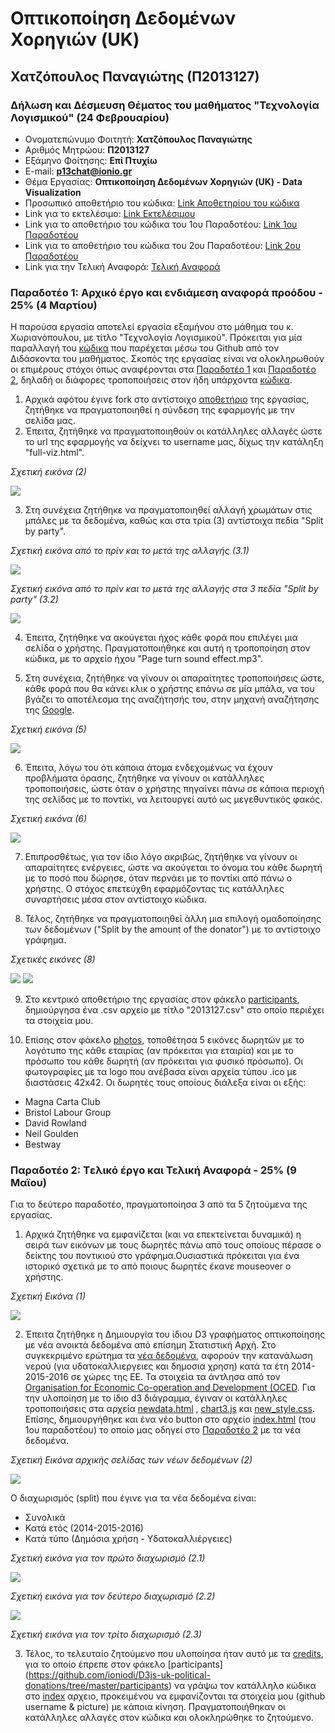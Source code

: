 
# Οπτικοποίηση Δεδομένων Χορηγιών (UK)

## Χατζόπουλος Παναγιώτης (Π2013127)

### Δήλωση και Δέσμευση Θέματος του μαθήματος "Τεχνολογία Λογισμικού" (24 Φεβρουαρίου)
* Ονοματεπώνυμο Φοιτητή:  **Χατζόπουλος Παναγιώτης**
* Αριθμός Μητρώου: **Π2013127**
* Εξάμηνο Φοίτησης: **Επί Πτυχίω**
* E-mail: **p13chat@ionio.gr**
* Θέμα Εργασίας: **Οπτικοποίηση Δεδομένων Χορηγιών (UK) - Data Visualization**
* Προσωπικό αποθετήριο του κώδικα: [Link Αποθετηρίου του κώδικα](https://github.com/p13chat/D3js-uk-political-donations)
* Link για το εκτελέσιμο: [Link Εκτελέσιμου](https://p13chat.github.io/D3js-uk-political-donations/)
* Link για το αποθετήριο του κώδικα του 1ου Παραδοτέου: [Link 1ου Παραδοτέου](https://github.com/p13chat/D3js-uk-political-donations/tree/Paradoteo-1)
* Link για το αποθετήριο του κώδικα του 2ου Παραδοτέου: [Link 2ου Παραδοτέου](https://github.com/p13chat/D3js-uk-political-donations/tree/Paradoteo-2)
* Link για την Τελική Αναφορά: [Τελική Αναφορά](https://p13chat.github.io/final)

### Παραδοτέο 1: Αρχικό έργο και ενδιάμεση αναφορά προόδου - 25% (4 Μαρτίου)

Η παρούσα εργασία αποτελεί εργασία εξαμήνου στο μάθημα του κ. Χωριανόπουλου, με τίτλο "Τεχνολογία Λογισμικού". Πρόκειται για μία παραλλαγή του [κώδικα](https://github.com/neilhawkins/d3-uk-political-donations) που παρέχεται μέσω του Github από τον Διδάσκοντα του μαθήματος. Σκοπός της εργασίας είναι να ολοκληρωθούν οι επιμέρους στόχοι όπως αναφέρονται στα [Παραδοτέο 1](https://github.com/ioniodi/D3js-uk-political-donations/issues/16) και [Παραδοτέο 2](https://github.com/ioniodi/D3js-uk-political-donations/issues/17), δηλαδή οι διάφορες τροποποιήσεις στον ήδη υπάρχοντα [κώδικα](https://github.com/ioniodi/D3js-uk-political-donations). 

1) Αρχικά αφότου έγινε fork στο αντίστοιχο [αποθετήριο](https://github.com/ioniodi/D3js-uk-political-donations) της εργασίας,  ζητήθηκε να πραγματοποιηθεί η σύνδεση της εφαρμογής με την σελίδα μας. 
2) Έπειτα, ζητήθηκε να πραγματοποιηθούν οι κατάλληλες αλλαγές ώστε το url της εφαρμογής να δείχνει το username μας, δίχως την κατάληξη "full-viz.html". 

*Σχετική εικόνα (2)*

<img src="https://imgur.com/dIWrA2m.png"/>  


3) Στη συνέχεια ζητήθηκε να πραγματοποιηθεί αλλαγή χρωμάτων στις μπάλες με τα δεδομένα, καθώς και στα τρία (3) αντίστοιχα πεδία "Split by party".

*Σχετική εικόνα από το πρίν και το μετά της αλλαγής (3.1)*

<img src="https://imgur.com/AweFzFv.png"/> 


*Σχετική εικόνα από το πρίν και το μετά της αλλαγής στα 3 πεδία "Split by party" (3.2)*

<img src="https://imgur.com/yB3Uscf.png"/> 


4) Έπειτα, ζητήθηκε να ακούγεται ήχος κάθε φορά που επιλέγει μια σελίδα ο χρήστης. Πραγματοποιήθηκε και αυτή η τροποποίηση στον κώδικα, με το αρχείο ήχου "Page turn sound effect.mp3".

5) Στη συνέχεια, ζητήθηκε να γίνουν οι απαραίτητες τροποποιήσεις ώστε, κάθε φορά που θα κάνει κλικ ο χρήστης επάνω σε μία μπάλα, να του βγάζει το αποτέλεσμα της αναζήτησής του, στην μηχανή αναζήτησης της [Google](https://www.google.com).

*Σχετική εικόνα (5)*

<img src="https://imgur.com/0NIdS6Q.png"/>

6) Έπειτα, λόγω του ότι κάποια άτομα ενδεχομένως να έχουν προβλήματα όρασης, ζητήθηκε να γίνουν οι κατάλληλες τροποποιήσεις, ώστε όταν ο χρήστης πηγαίνει πάνω σε κάποια περιοχή της σελίδας με το ποντίκι, να λειτουργεί αυτό ως μεγεθυντικός φακός.  

*Σχετική εικόνα (6)*

<img src="https://imgur.com/5Uk5Eyr.png"/>

7) Επιπροσθέτως, για τον ίδιο λόγο ακριβώς, ζητήθηκε να γίνουν οι απαραίτητες ενέργειες, ώστε να ακούγεται το όνομα του κάθε δωρητή με το ποσό που δώρησε, όταν περνάει με το ποντίκι από πάνω ο χρήστης. Ο στόχος επετεύχθη εφαρμόζοντας τις κατάλληλες συναρτήσεις μέσα στον αντίστοιχο κώδικα.

8) Τέλος, ζητήθηκε να πραγματοποιηθεί άλλη μια επιλογή ομαδοποίησης των δεδομένων ("Split by the amount of the donator") με το αντίστοιχο γράφημα.

*Σχετικές εικόνες (8)*

<img src="https://imgur.com/rVrJ7Ds.png"/>


<img src="https://imgur.com/xKL9qc2.png"/>


9) Στο κεντρικό αποθετήριο της εργασίας στον φάκελο [participants](https://github.com/ioniodi/D3js-uk-political-donations/tree/master/participants), δημιούργησα ένα .csv αρχείο με τίτλο "2013127.csv" στο οποίο περιέχει τα στοιχεία μου.

10) Επίσης στον φάκελο [photos](https://github.com/ioniodi/D3js-uk-political-donations/tree/master/photos), τοποθέτησα 5 εικόνες δωρητών με το λογότυπο της κάθε εταιρίας (αν πρόκειται για εταιρία) και με το πρόσωπο του κάθε δωρητή (αν πρόκειται για φυσικό πρόσωπο). Οι φωτογραφίες με τα logo που ανέβασα είναι αρχεία τύπου .ico με διαστάσεις 42x42. Οι δωρητές τους οποίους διάλεξα είναι οι εξής:
* Magna Carta Club 
* Bristol Labour Group 
* David Rowland
* Neil Goulden
* Bestway


### Παραδοτέο 2: Tελικό έργο και Τελική Αναφορά - 25% (9 Μαϊου)

Για το δεύτερο παραδοτέο, πραγματοποίησα 3 από τα 5 ζητούμενα της εργασίας.

1) Αρχικά ζητήθηκε να εμφανίζεται (και να επεκτείνεται δυναμικά) η σειρά των εικόνων με τους δωρητές πάνω από τους οποίους πέρασε ο δείκτης του ποντικιού στο γράφημα.Ουσιαστικά πρόκειται για ένα ιστορικό σχετικά με το από ποιους δωρητές έκανε mouseover ο χρήστης.

*Σχετική Εικόνα (1)*

<img src="https://imgur.com/1LCDVLW.png"/>


2) Έπειτα ζητήθηκε η Δημιουργία του ίδιου D3 γραφήματος οπτικοποίησης με νέα ανοικτά δεδομένα από επίσημη Στατιστική Αρχή. Στο συγκεκριμένο ερώτημα τα [νέα δεδομένα](http://www.sharecsv.com/s/41ac20b6c978af0ce092ac5247af66db/WATER_ABSTRACT.csv), αφορούν την κατανάλωση νερού (για υδατοκαλλιεργειες και δημοσια χρηση) κατά τα έτη 2014-2015-2016 σε χώρες της ΕΕ. Τα στοιχεία τα άντλησα από τον [Organisation for Economic Co-operation and Development (OCED](https://data.oecd.org/water/water-withdrawals.htm). 
Για την υλοποίηση με το ίδιο d3 διάγραμμα, έγιναν οι κατάλληλες τροποποιήσεις στα αρχεία [newdata.html](https://github.com/p13chat/D3js-uk-political-donations/blob/gh-pages/newdata.html) , [chart3.js](https://github.com/p13chat/D3js-uk-political-donations/blob/gh-pages/chart3.js) και [new_style.css](https://github.com/p13chat/D3js-uk-political-donations/blob/gh-pages/new_style.css). Επίσης, δημιουργήθηκε και ένα νέο button στο αρχείο [index.html](https://github.com/p13chat/D3js-uk-political-donations/blob/gh-pages/index.html) (του 1ου παραδοτέου) το οποίο μας οδηγεί στο [Παραδοτέο 2](https://p13chat.github.io/D3js-uk-political-donations/newdata.html) με τα νέα δεδομένα.

*Σχετική Εικόνα αρχικής σελίδας των νέων δεδομένων (2)*

<img src="https://imgur.com/Zg8ub8g.png"/>

Ο διαχωρισμός (split) που έγινε για τα νέα δεδομένα είναι:
- Συνολικά
- Κατά ετός (2014-2015-2016)
- Κατά τύπο (Δημόσια χρήση - Υδατοκαλλιέργειες)

*Σχετική εικόνα για τον πρώτο διαχωρισμό (2.1)*

<img src="https://imgur.com/Zg8ub8g.png"/>

*Σχετική εικόνα για τον δεύτερο διαχωρισμό (2.2)*

<img src="https://imgur.com/TLxpN5N.png"/>

*Σχετική εικόνα για τον τρίτο διαχωρισμό (2.3)*

3) Τέλος, το τελευταίο ζητούμενο που υλοποίησα ήταν αυτό με τα [credits](https://ioniodi.github.io/D3js-uk-political-donations/participants/), για το οποίο έπρεπε στον φάκελο [participants] (https://github.com/ioniodi/D3js-uk-political-donations/tree/master/participants) να γράψω τον κατάλληλο κώδικα στο [index](https://github.com/ioniodi/D3js-uk-political-donations/blob/master/participants/index.html) αρχειο, προκειμένου να εμφανίζονται τα στοιχεία μου (github username & picture) με κάποια κίνηση. Πραγματοποιήθηκαν οι κατάλληλες αλλαγές στον κώδικα και ολοκληρώθηκε το ζητούμενο.
